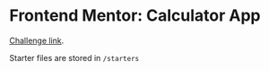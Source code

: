 # Frontend Mentor: Calculator App

[Challenge link](https://www.frontendmentor.io/challenges/calculator-app-9lteq5N29).

Starter files are stored in `/starters`
